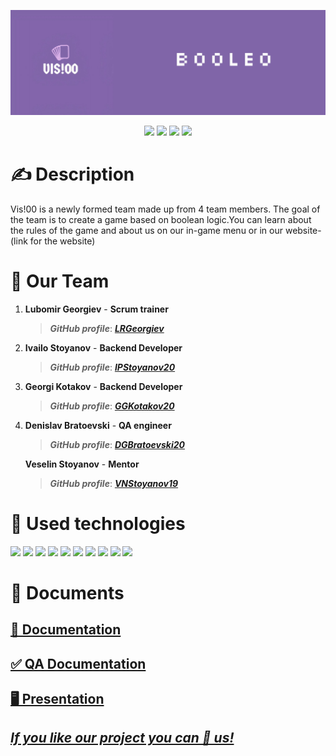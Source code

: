 <p align = "center">
 <img src = "Vis!00/images/logo_banner.jpg" alt = "logo">

  </p>
  <p align = "center">
   <img src = "https://img.shields.io/github/issues/DGBratoevski20/Vis100?style=flat-square">
   <img src = "https://img.shields.io/github/license/DGBratoevski20/Vis100?style=flat-square">
   <img src = "https://img.shields.io/github/languages/count/DGBratoevski20/Vis100?style=flat-square">
   <img src = "https://img.shields.io/github/repo-size/DGBratoevski20/Vis100?style=flat-square">
  </p>
  <h1>✍ Description </h1>
  Vis!00 is a newly formed team made up from 4 team members. The goal of the team is to create a game based on boolean logic.You can learn about the rules of the game and about us on our in-game menu or in our website-(link for the website)
  <h1>🤝 Our Team </h1>
  <p>
  
1. **Lubomir Georgiev** - **Scrum trainer**	
   > ***GitHub profile***: [***LRGeorgiev***](https://github.com/LRGeorgiev)	

2. **Ivailo Stoyanov** - **Backend Developer** 
   > ***GitHub profile***: [***IPStoyanov20***](https://github.com/IPStoyanov20)	

3. **Georgi Kotakov** - **Backend Developer** 
   > ***GitHub profile***: [***GGKotakov20***](https://github.com/ggkotakov20)	

4. **Denislav Bratoevski** - **QA engineer** 
   > ***GitHub profile***: [***DGBratoevski20***](https://github.com/DGBratoevski20)
   
    **Veselin Stoyanov** - **Mentor** 
   > ***GitHub profile***: [***VNStoyanov19***](https://github.com/VNStoyanov19)
  </p>
  
  <h1>🚀 Used technologies</h1>
  <p align="left"> 
	<a> <img src="https://img.icons8.com/ios-filled/50/4a90e2/c-plus-plus-logo.png"/> </a> 
	<a><img src="https://www.simpleimageresizer.com/_uploads/photos/3fd1c014/Raylib_logo_48x48.png" </a>
	<a><img src="https://img.icons8.com/color/48/000000/css3.png"/> </a>
	<a><img src="https://img.icons8.com/color/48/000000/html-5--v1.png"/></a>
	<a> <img src="https://img.icons8.com/fluency/48/000000/visual-studio.png"/> </a>
	<a> <img src="https://img.icons8.com/color/48/000000/microsoft-teams.png"/> </a>
	<a> <img src="https://img.icons8.com/color/48/000000/microsoft-word-2019--v2.png"/>  </a>
	<a> <img src="https://img.icons8.com/color/48/000000/microsoft-powerpoint-2019--v1.png"/>  </a>
	<a> <img src="https://img.icons8.com/color/48/000000/microsoft-excel-2019--v1.png"></a>
	<a> <img src="https://img.icons8.com/color/48/000000/adobe-photoshop--v1.png"/>  </a>

  </p>
	
   
   <h1>📝 Documents</h1>
  <p>
 <h2> <a href ="https://codingburgas-my.sharepoint.com/:w:/g/personal/lrgeorgiev20_codingburgas_bg/EQswmcNHcOZIllFhnMwmtpAB-qKBlkdls-xRkXk4aPpUqg?e=vjo646" >📄 Documentation</h2>
 <h2> <a href = "https://codingburgas-my.sharepoint.com/:w:/g/personal/dgbratoevski20_codingburgas_bg/EZNZpDGCn4RKknmbAVoTAXABegIt23XjsAGL9s-RWKI6Kg?e=yJHJX6">✅ QA Documentation</h2>
 <h2> <a href ="https://codingburgas-my.sharepoint.com/:p:/g/personal/lrgeorgiev20_codingburgas_bg/EZ9LC5jyO8RPtWhY3-b4BacBjY44az4qdxXADWmcp69QNQ?e=xWp5Sm" >🖥 Presentation</h2>
</p>
	
	
## ***If you like our project you can 🌟 us!***
	 
